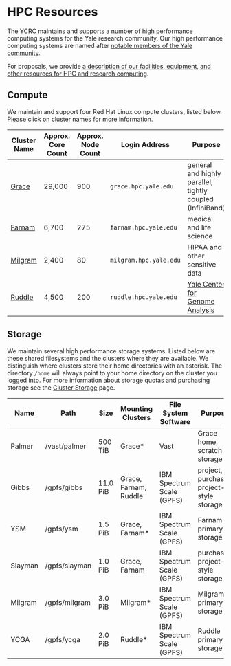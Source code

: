 # HPC Resources

The YCRC maintains and supports a number of high performance computing systems for the Yale research community. Our high performance computing systems are named after [notable members of the Yale community](https://research.computing.yale.edu/about/hpc-resources).

For proposals, we provide [a description of our facilities, equipment, and other resources for HPC and research computing](https://docs.google.com/document/d/1TRoXlMd8muiFP8NUp6g00tl0QAV5P8KScnC0vBv6oBA).

## Compute

We maintain and support four Red Hat Linux compute clusters, listed below. Please click on cluster names for more information. 

| Cluster Name       | Approx. Core Count | Approx. Node Count | Login Address<img width=200/> | Purpose                                                   |
|--------------------|--------------------|---------------------|-------------------------------|----------------------------------------------------------|
| [Grace](grace)     | 29,000             | 900                 | `grace.hpc.yale.edu`          | general and highly parallel, tightly coupled (InfiniBand)|
| [Farnam](farnam)   | 6,700              | 275                 | `farnam.hpc.yale.edu`         | medical and life science                                 |
| [Milgram](milgram) | 2,400              | 80                  | `milgram.hpc.yale.edu`        | HIPAA and other sensitive data                           |
| [Ruddle](ruddle)   | 4,500              | 200                 | `ruddle.hpc.yale.edu`         | [Yale Center for Genome Analysis](http://ycga.yale.edu/) |

## Storage

We maintain several high performance storage systems. Listed below are these shared filesystems and the clusters where they are available. We distinguish where clusters store their home directories with an asterisk. The directory `/home` will always point to your home directory on the cluster you logged into. For more information about storage quotas and purchasing storage see the [Cluster Storage](/data/hpc-storage) page.

| Name     | Path          | Size    | Mounting Clusters     | File System Software      | Purpose                                  |
|----------|---------------|---------|-----------------------|---------------------------|------------------------------------------|
| Palmer   | /vast/palmer  | 500 TiB | Grace\*               | Vast                      | Grace home, scratch storage              |
| Gibbs    | /gpfs/gibbs   | 11.0 PiB | Grace, Farnam, Ruddle | IBM Spectrum Scale (GPFS) | project, purchased project-style storage |
| YSM      | /gpfs/ysm     | 1.5 PiB | Grace, Farnam\*       | IBM Spectrum Scale (GPFS) | Farnam primary storage                   |
| Slayman  | /gpfs/slayman | 1.0 PiB | Grace, Farnam         | IBM Spectrum Scale (GPFS) | purchased project-style storage          |
| Milgram  | /gpfs/milgram | 3.0 PiB | Milgram\*             | IBM Spectrum Scale (GPFS) | Milgram primary storage                  |
| YCGA     | /gpfs/ycga    | 2.0 PiB | Ruddle\*              | IBM Spectrum Scale (GPFS) | Ruddle primary storage                   |
